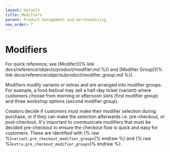 ```yaml
---
layout: default
title: Modifiers
parent: Product management and merchandising
nav_order: 7
---
```


# Modifiers

For quick reference, see [Modifer]({% link docs/reference/objects/product/modifier.md %}) and [Modifier Group]({% link docs/reference/objects/product/modifier_group.md %}).

Modifiers modify variants or extras and are arranged into modifier groups. For example, a food festival may sell a half-day ticket (variant) where customers choose from morning or afternoon slots (first modifier group) and three workshop options (second modifier group). 

Creators decide if customers must make their modifier selection during purchase, or if they can make the selection afterwards i.e. pre-checkout, or post-checkout. It's important to communicate modifiers that must be decided pre-checkout to ensure the checkout flow is quick and easy for customers. These are identified with {% raw %}`variant.pre_checkout_modifier_groups`{% endraw %} and {% raw %}`extra.pre_checkout_modifier_groups`{% endraw %}.
